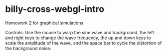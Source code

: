 # billy-cross-webgl-intro
 Homework 2 for graphical simulations

Controls: Use the mouse to warp the sine wave and background, the left and right keys to change the wave frequency, the up and down keys to scale the amplitude of the wave,
and the space bar to cycle the distortion of the background noise.